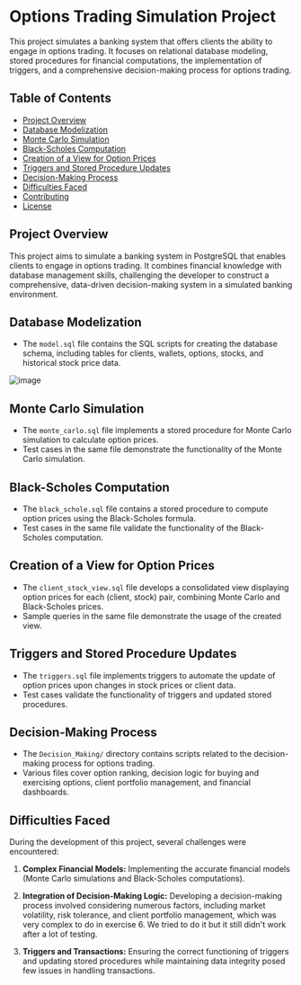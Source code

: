 # Options Trading Simulation Project

This project simulates a banking system that offers clients the ability to engage in options trading. It focuses on relational database modeling, stored procedures for financial computations, the implementation of triggers, and a comprehensive decision-making process for options trading.

## Table of Contents

- [Project Overview](#project-overview)
- [Database Modelization](#database-modelization)
- [Monte Carlo Simulation](#monte-carlo-simulation)
- [Black-Scholes Computation](#black-scholes-computation)
- [Creation of a View for Option Prices](#creation-of-a-view-for-option-prices)
- [Triggers and Stored Procedure Updates](#triggers-and-stored-procedure-updates)
- [Decision-Making Process](#decision-making-process)
- [Difficulties Faced](#difficulties-faced)
- [Contributing](#contributing)
- [License](#license)

## Project Overview

This project aims to simulate a banking system in PostgreSQL that enables clients to engage in options trading. It combines financial knowledge with database management skills, challenging the developer to construct a comprehensive, data-driven decision-making system in a simulated banking environment.

## Database Modelization

- The `model.sql` file contains the SQL scripts for creating the database schema, including tables for clients, wallets, options, stocks, and historical stock price data.

![image](https://github.com/maiajouenne/Grandjean_Jouenne/assets/125506491/1c2feae3-3cd9-49a5-9348-b14ec148999e)


## Monte Carlo Simulation

- The `monte_carlo.sql` file implements a stored procedure for Monte Carlo simulation to calculate option prices.
- Test cases in the same file demonstrate the functionality of the Monte Carlo simulation.

## Black-Scholes Computation

- The `black_schole.sql` file contains a stored procedure to compute option prices using the Black-Scholes formula.
- Test cases in the same file validate the functionality of the Black-Scholes computation.

## Creation of a View for Option Prices

- The `client_stock_view.sql` file develops a consolidated view displaying option prices for each (client, stock) pair, combining Monte Carlo and Black-Scholes prices.
- Sample queries in the same file demonstrate the usage of the created view.

## Triggers and Stored Procedure Updates

- The `triggers.sql` file implements triggers to automate the update of option prices upon changes in stock prices or client data.
- Test cases validate the functionality of triggers and updated stored procedures.

## Decision-Making Process

- The `Decision_Making/` directory contains scripts related to the decision-making process for options trading.
- Various files cover option ranking, decision logic for buying and exercising options, client portfolio management, and financial dashboards.

## Difficulties Faced

During the development of this project, several challenges were encountered:

1. **Complex Financial Models:** Implementing the accurate financial models (Monte Carlo simulations and Black-Scholes computations).

2. **Integration of Decision-Making Logic:** Developing a decision-making process involved considering numerous factors, including market volatility, risk tolerance, and client portfolio management, which was very complex to do in exercise 6. We tried to do it but it still didn't work after a lot of testing. 

3. **Triggers and Transactions:** Ensuring the correct functioning of triggers and updating stored procedures while maintaining data integrity posed few issues in handling transactions.


